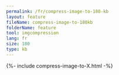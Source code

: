 ```yaml
---
permalink: /fr/compress-image-to-180-kb
layout: feature
fileName: compress-image-to-180kb
folderName: feature
tool: imgcompression
lang: fr
size: 180
type: kb
---
```


{%- include compress-image-to-X.html -%}
